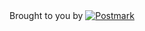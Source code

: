 Brought to you by <a href="http://postmarkapp.com"><img src="http://assets.wildbit.com/postmark/misc/postmark.svg" alt="Postmark" style="margin-top: 2px"></a>